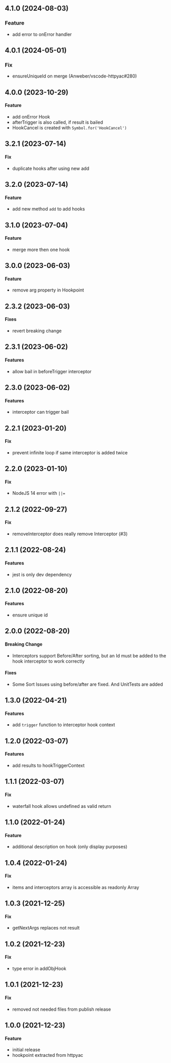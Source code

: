 ## 4.1.0 (2024-08-03)

### Feature
- add error to onError handler

## 4.0.1 (2024-05-01)

### Fix
- ensureUniqueId on merge (Anweber/vscode-httpyac#280)

## 4.0.0 (2023-10-29)

#### Feature

- add onError Hook
- afterTrigger is also called, if result is bailed
- HookCancel is created with `Symbol.for('HookCancel')`

## 3.2.1 (2023-07-14)

#### Fix

- duplicate hooks after using new add

## 3.2.0 (2023-07-14)

#### Feature

- add new method `add` to add hooks

## 3.1.0 (2023-07-04)

#### Feature

- merge more then one hook

## 3.0.0 (2023-06-03)

#### Feature

- remove arg property in Hookpoint

## 2.3.2 (2023-06-03)

#### Fixes

- revert breaking change

## 2.3.1 (2023-06-02)

#### Features

- allow bail in beforeTrigger interceptor

## 2.3.0 (2023-06-02)

#### Features

- interceptor can trigger bail

## 2.2.1 (2023-01-20)

#### Fix

- prevent infinite loop if same interceptor is added twice

## 2.2.0 (2023-01-10)

#### Fix

- NodeJS 14 error with `||=`

## 2.1.2 (2022-09-27)

#### Fix

- removeInterceptor does really remove Interceptor (#3)

## 2.1.1 (2022-08-24)

#### Features

- jest is only dev dependency

## 2.1.0 (2022-08-20)

#### Features

- ensure unique id

## 2.0.0 (2022-08-20)

#### Breaking Change

- Interceptors support Before/After sorting, but an Id must be added to the hook interceptor to work correctly

#### Fixes

- Some Sort Issues using before/after are fixed. And UnitTests are added

## 1.3.0 (2022-04-21)

#### Features

- add `trigger` function to interceptor hook context

## 1.2.0 (2022-03-07)

#### Features

- add results to hookTriggerContext

## 1.1.1 (2022-03-07)

#### Fix

- waterfall hook allows undefined as valid return


## 1.1.0 (2022-01-24)

#### Feature

- additional description on hook (only display purposes)

## 1.0.4 (2022-01-24)

#### Fix

- items and interceptors array is accessible as readonly Array

## 1.0.3 (2021-12-25)

#### Fix

- getNextArgs replaces not result

## 1.0.2 (2021-12-23)

#### Fix

- type error in addObjHook

## 1.0.1 (2021-12-23)

#### Fix

- removed not needed files from publish release

## 1.0.0 (2021-12-23)

#### Feature

- initial release
- hookpoint extracted from httpyac
